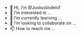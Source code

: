 - 👋 Hi, I’m @Justuslindelof
- 👀 I’m interested in ...
- 🌱 I’m currently learning ...
- 💞️ I’m looking to collaborate on ...
- 📫 How to reach me ...

<!---
Justuslindelof/Justuslindelof is a ✨ special ✨ repository because its `README.md` (this file) appears on your GitHub profile.
You can click the Preview link to take a look at your changes.
--->
